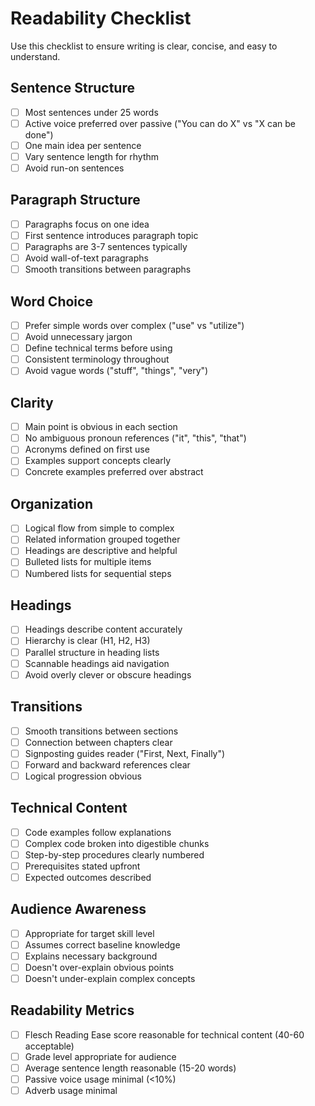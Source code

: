 # Readability Checklist

Use this checklist to ensure writing is clear, concise, and easy to understand.

## Sentence Structure

- [ ] Most sentences under 25 words
- [ ] Active voice preferred over passive ("You can do X" vs "X can be done")
- [ ] One main idea per sentence
- [ ] Vary sentence length for rhythm
- [ ] Avoid run-on sentences

## Paragraph Structure

- [ ] Paragraphs focus on one idea
- [ ] First sentence introduces paragraph topic
- [ ] Paragraphs are 3-7 sentences typically
- [ ] Avoid wall-of-text paragraphs
- [ ] Smooth transitions between paragraphs

## Word Choice

- [ ] Prefer simple words over complex ("use" vs "utilize")
- [ ] Avoid unnecessary jargon
- [ ] Define technical terms before using
- [ ] Consistent terminology throughout
- [ ] Avoid vague words ("stuff", "things", "very")

## Clarity

- [ ] Main point is obvious in each section
- [ ] No ambiguous pronoun references ("it", "this", "that")
- [ ] Acronyms defined on first use
- [ ] Examples support concepts clearly
- [ ] Concrete examples preferred over abstract

## Organization

- [ ] Logical flow from simple to complex
- [ ] Related information grouped together
- [ ] Headings are descriptive and helpful
- [ ] Bulleted lists for multiple items
- [ ] Numbered lists for sequential steps

## Headings

- [ ] Headings describe content accurately
- [ ] Hierarchy is clear (H1, H2, H3)
- [ ] Parallel structure in heading lists
- [ ] Scannable headings aid navigation
- [ ] Avoid overly clever or obscure headings

## Transitions

- [ ] Smooth transitions between sections
- [ ] Connection between chapters clear
- [ ] Signposting guides reader ("First, Next, Finally")
- [ ] Forward and backward references clear
- [ ] Logical progression obvious

## Technical Content

- [ ] Code examples follow explanations
- [ ] Complex code broken into digestible chunks
- [ ] Step-by-step procedures clearly numbered
- [ ] Prerequisites stated upfront
- [ ] Expected outcomes described

## Audience Awareness

- [ ] Appropriate for target skill level
- [ ] Assumes correct baseline knowledge
- [ ] Explains necessary background
- [ ] Doesn't over-explain obvious points
- [ ] Doesn't under-explain complex concepts

## Readability Metrics

- [ ] Flesch Reading Ease score reasonable for technical content (40-60 acceptable)
- [ ] Grade level appropriate for audience
- [ ] Average sentence length reasonable (15-20 words)
- [ ] Passive voice usage minimal (<10%)
- [ ] Adverb usage minimal
